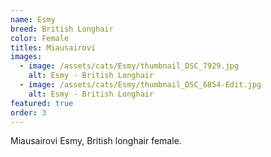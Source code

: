 ```yaml
---
name: Esmy
breed: British Longhair
color: Female
titles: Miausairovi
images:
  - image: /assets/cats/Esmy/thumbnail_DSC_7929.jpg
    alt: Esmy - British Longhair
  - image: /assets/cats/Esmy/thumbnail_DSC_6854-Edit.jpg
    alt: Esmy - British Longhair
featured: true
order: 3
---
```


Miausairovi Esmy, British longhair female.
